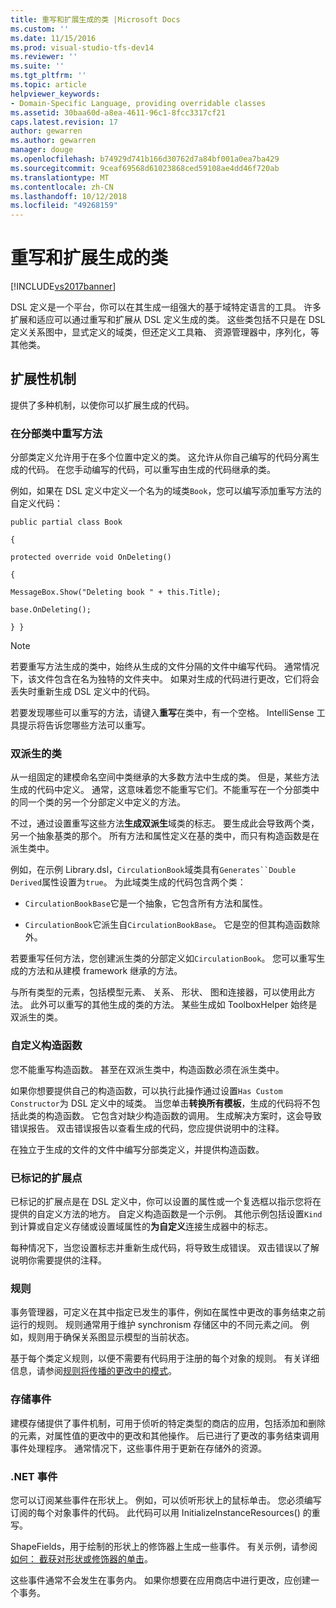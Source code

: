 ```yaml
---
title: 重写和扩展生成的类 |Microsoft Docs
ms.custom: ''
ms.date: 11/15/2016
ms.prod: visual-studio-tfs-dev14
ms.reviewer: ''
ms.suite: ''
ms.tgt_pltfrm: ''
ms.topic: article
helpviewer_keywords:
- Domain-Specific Language, providing overridable classes
ms.assetid: 30baa60d-a8ea-4611-96c1-8fcc3317cf21
caps.latest.revision: 17
author: gewarren
ms.author: gewarren
manager: douge
ms.openlocfilehash: b74929d741b166d30762d7a84bf001a0ea7ba429
ms.sourcegitcommit: 9ceaf69568d61023868ced59108ae4dd46f720ab
ms.translationtype: MT
ms.contentlocale: zh-CN
ms.lasthandoff: 10/12/2018
ms.locfileid: "49268159"
---
```

# <a name="overriding-and-extending-the-generated-classes"></a>重写和扩展生成的类
[!INCLUDE[vs2017banner](../includes/vs2017banner.md)]

DSL 定义是一个平台，你可以在其生成一组强大的基于域特定语言的工具。 许多扩展和适应可以通过重写和扩展从 DSL 定义生成的类。 这些类包括不只是在 DSL 定义关系图中，显式定义的域类，但还定义工具箱、 资源管理器中，序列化，等其他类。  
  
## <a name="extensibility-mechanisms"></a>扩展性机制  
 提供了多种机制，以使你可以扩展生成的代码。  
  
### <a name="overriding-methods-in-a-partial-class"></a>在分部类中重写方法  
 分部类定义允许用于在多个位置中定义的类。 这允许从你自己编写的代码分离生成的代码。 在您手动编写的代码，可以重写由生成的代码继承的类。  
  
 例如，如果在 DSL 定义中定义一个名为的域类`Book`，您可以编写添加重写方法的自定义代码：  
  
 `public partial class Book`  
  
 `{`  
  
 `protected override void OnDeleting()`  
  
 `{`  
  
 `MessageBox.Show("Deleting book " + this.Title);`  
  
 `base.OnDeleting();`  
  
 `} }`  
  
> [!NOTE]
>  若要重写方法生成的类中，始终从生成的文件分隔的文件中编写代码。 通常情况下，该文件包含在名为独特的文件夹中。 如果对生成的代码进行更改，它们将会丢失时重新生成 DSL 定义中的代码。  
  
 若要发现哪些可以重写的方法，请键入**重写**在类中，有一个空格。 IntelliSense 工具提示将告诉您哪些方法可以重写。  
  
### <a name="double-derived-classes"></a>双派生的类  
 从一组固定的建模命名空间中类继承的大多数方法中生成的类。 但是，某些方法生成的代码中定义。 通常，这意味着您不能重写它们。不能重写在一个分部类中的同一个类的另一个分部定义中定义的方法。  
  
 不过，通过设置重写这些方法**生成双派生**域类的标志。 要生成此会导致两个类，另一个抽象基类的那个。 所有方法和属性定义在基的类中，而只有构造函数是在派生类中。  
  
 例如，在示例 Library.dsl，`CirculationBook`域类具有`Generates``Double Derived`属性设置为`true`。 为此域类生成的代码包含两个类：  
  
-   `CirculationBookBase`它是一个抽象，它包含所有方法和属性。  
  
-   `CirculationBook`它派生自`CirculationBookBase`。 它是空的但其构造函数除外。  
  
 若要重写任何方法，您创建派生类的分部定义如`CirculationBook`。 您可以重写生成的方法和从建模 framework 继承的方法。  
  
 与所有类型的元素，包括模型元素、 关系、 形状、 图和连接器，可以使用此方法。 此外可以重写的其他生成的类的方法。 某些生成如 ToolboxHelper 始终是双派生的类。  
  
### <a name="custom-constructors"></a>自定义构造函数  
 您不能重写构造函数。 甚至在双派生类中，构造函数必须在派生类中。  
  
 如果你想要提供自己的构造函数，可以执行此操作通过设置`Has Custom Constructor`为 DSL 定义中的域类。 当您单击**转换所有模板**，生成的代码将不包括此类的构造函数。 它包含对缺少构造函数的调用。 生成解决方案时，这会导致错误报告。 双击错误报告以查看生成的代码，您应提供说明中的注释。  
  
 在独立于生成的文件的文件中编写分部类定义，并提供构造函数。  
  
### <a name="flagged-extension-points"></a>已标记的扩展点  
 已标记的扩展点是在 DSL 定义中，你可以设置的属性或一个复选框以指示您将在提供的自定义方法的地方。 自定义构造函数是一个示例。 其他示例包括设置`Kind`到计算或自定义存储或设置域属性的**为自定义**连接生成器中的标志。  
  
 每种情况下，当您设置标志并重新生成代码，将导致生成错误。 双击错误以了解说明你需要提供的注释。  
  
### <a name="rules"></a>规则  
 事务管理器，可定义在其中指定已发生的事件，例如在属性中更改的事务结束之前运行的规则。 规则通常用于维护 synchronism 存储区中的不同元素之间。 例如，规则用于确保关系图显示模型的当前状态。  
  
 基于每个类定义规则，以便不需要有代码用于注册的每个对象的规则。 有关详细信息，请参阅[规则将传播的更改中的模式](../modeling/rules-propagate-changes-within-the-model.md)。  
  
### <a name="store-events"></a>存储事件  
 建模存储提供了事件机制，可用于侦听的特定类型的商店的应用，包括添加和删除的元素，对属性值的更改中的更改和其他操作。 后已进行了更改的事务结束调用事件处理程序。 通常情况下，这些事件用于更新在存储外的资源。  
  
### <a name="net-events"></a>.NET 事件  
 您可以订阅某些事件在形状上。 例如，可以侦听形状上的鼠标单击。 您必须编写订阅的每个对象事件的代码。 此代码可以用 InitializeInstanceResources() 的重写。  
  
 ShapeFields，用于绘制的形状上的修饰器上生成一些事件。 有关示例，请参阅[如何： 截获对形状或修饰器的单击](../modeling/how-to-intercept-a-click-on-a-shape-or-decorator.md)。  
  
 这些事件通常不会发生在事务内。 如果你想要在应用商店中进行更改，应创建一个事务。



